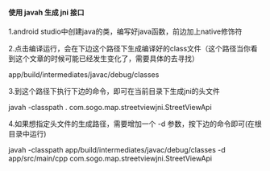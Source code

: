 #### 使用 javah 生成 jni 接口

1.android studio中创建java的类，编写好java函数，前边加上native修饰符

2.点击编译运行，会在下边这个路径下生成编译好的class文件（这个路径当你看到这个文章的时候可能已经发生变化了，需要具体的去寻找）

app/build/intermediates/javac/debug/classes

3.到这个路径下执行下边的命令，即可在当前目录下生成jni的头文件

javah -classpath . com.sogo.map.streetviewjni.StreetViewApi

4.如果想指定头文件的生成路径，需要增加一个 -d 参数，按下边的命令即可(在根目录中运行)

javah -classpath app/build/intermediates/javac/debug/classes -d app/src/main/cpp com.sogo.map.streetviewjni.StreetViewApi
